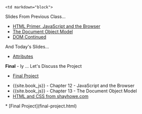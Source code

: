 	<td markdown="block">
<!-- 
* [](slides//.html)
* [](slides//.html)
-->

Slides From Previous Class...

* [HTML Primer, JavaScript and the Browser](slides/17/javascript-browser.html)
* [The Document Object Model](slides/17/dom.html)
* [DOM Continued](slides/17/dom-continued.html)

And Today's Slides...

* [Attributes](slides/18/attributes.html)

__Final__ - ly ... Let's Discuss the Project

* [Final Project](final-project.html)

</td>
	<td markdown="block">

* {{site.book_js}} - Chapter 12 - JavaScript and the Browser
* {{site.book_js}} - Chapter 13 - The Document Object Model
* [HTML and CSS from shayhowe.com](http://learn.shayhowe.com/html-css/getting-to-know-html/)

</td>
	<td markdown="block">
* [Final Project](final-project.html)
</td>
